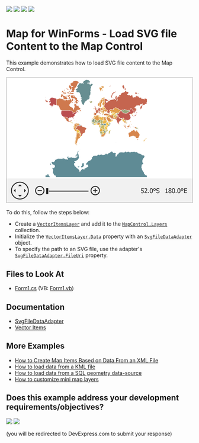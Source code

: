 <!-- default badges list -->
![](https://img.shields.io/endpoint?url=https://codecentral.devexpress.com/api/v1/VersionRange/128576631/24.2.1%2B)
[![](https://img.shields.io/badge/Open_in_DevExpress_Support_Center-FF7200?style=flat-square&logo=DevExpress&logoColor=white)](https://supportcenter.devexpress.com/ticket/details/T312482)
[![](https://img.shields.io/badge/📖_How_to_use_DevExpress_Examples-e9f6fc?style=flat-square)](https://docs.devexpress.com/GeneralInformation/403183)
[![](https://img.shields.io/badge/💬_Leave_Feedback-feecdd?style=flat-square)](#does-this-example-address-your-development-requirementsobjectives)
<!-- default badges end -->

# Map for WinForms - Load SVG file Content to the Map Control

This example demonstrates how to load SVG file content to the Map Control.

![Resulting map](Images/resulting-map.png)

To do this, follow the steps below:

* Create a [`VectorItemsLayer`](https://docs.devexpress.com/WindowsForms/DevExpress.XtraMap.VectorItemsLayer) and add it to the [`MapControl.Layers`](https://docs.devexpress.com/WindowsForms/DevExpress.XtraMap.MapControl.Layers?p=netframework) collection.
* Initialize the [`VectorItemsLayer.Data`](https://docs.devexpress.com/WindowsForms/DevExpress.XtraMap.VectorItemsLayer.Data) property with an [`SvgFileDataAdapter`](https://docs.devexpress.com/WindowsForms/DevExpress.XtraMap.SvgFileDataAdapter?p=netframework) object.
* To specify the path to an SVG file, use the adapter's [`SvgFileDataAdapter.FileUri`](https://docs.devexpress.com/WindowsForms/DevExpress.XtraMap.SvgFileDataAdapter.FileUri) property.

## Files to Look At

* [Form1.cs](./CS/SvgDataAdapterSample/Form1.cs) (VB: [Form1.vb](./VB/SvgDataAdapterSample/Form1.vb))

## Documentation

* [SvgFileDataAdapter](https://docs.devexpress.com/WindowsForms/DevExpress.XtraMap.SvgFileDataAdapter?p=netframework)
* [Vector Items](https://docs.devexpress.com/WindowsForms/15091/controls-and-libraries/map-control/vector-data/vector-items?p=netframework)

## More Examples

* [How to Create Map Items Based on Data From an XML File](https://github.com/DevExpress-Examples/winforms-map-bind-to-xml-data)
* [How to load data from a KML file](https://github.com/DevExpress-Examples/how-to-load-data-from-a-kml-file-t140303)
* [How to load data from a SQL geometry data-source](https://github.com/DevExpress-Examples/how-to-load-data-from-a-sql-geometry-data-source-t175898)
* [How to customize mini map layers](https://github.com/DevExpress-Examples/how-to-customize-mini-map-layers-t201418)
<!-- feedback -->
## Does this example address your development requirements/objectives?

[<img src="https://www.devexpress.com/support/examples/i/yes-button.svg"/>](https://www.devexpress.com/support/examples/survey.xml?utm_source=github&utm_campaign=winforms-map-load-svg-file-data&~~~was_helpful=yes) [<img src="https://www.devexpress.com/support/examples/i/no-button.svg"/>](https://www.devexpress.com/support/examples/survey.xml?utm_source=github&utm_campaign=winforms-map-load-svg-file-data&~~~was_helpful=no)

(you will be redirected to DevExpress.com to submit your response)
<!-- feedback end -->
